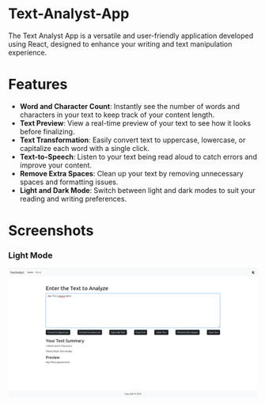 # Text-Analyst-App
The Text Analyst App is a versatile and user-friendly application developed using React, designed to enhance your writing and text manipulation experience.

# Features

- **Word and Character Count**: Instantly see the number of words and characters in your text to keep track of your content length.
- **Text Preview**: View a real-time preview of your text to see how it looks before finalizing.
- **Text Transformation**: Easily convert text to uppercase, lowercase, or capitalize each word with a single click.
- **Text-to-Speech**: Listen to your text being read aloud to catch errors and improve your content.
- **Remove Extra Spaces**: Clean up your text by removing unnecessary spaces and formatting issues.
- **Light and Dark Mode**: Switch between light and dark modes to suit your reading and writing preferences.

# Screenshots

### Light Mode
![Light Mode](screenshots/previewText.png)
